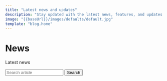 ```yaml
---
title: "Latest news and updates"
description: "Stay updated with the latest news, features, and updates about our static site generator. Discover what’s new and exciting."
image: "{{baseUrl}}/images/defaults/default.jpg"
template: "blog.home"
---
```


# News

Latest news

<form action="/api/posts.json" id="search-form">
    <label for="term">
        <input type="text" name="term" id="term" placeholder="Search article">
    </label>
    <input type="submit" value="Search">
</form>